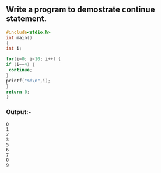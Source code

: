 ## Write a program to demostrate continue statement.
```c
#include<stdio.h>
int main()
{
int i;

for(i=0; i<10; i++) {
if (i==4) {
 continue;
}
printf("%d\n",i);
}
return 0;
}
```
### Output:- 
```
0
1
2
3
5
6
7
8
9
```
